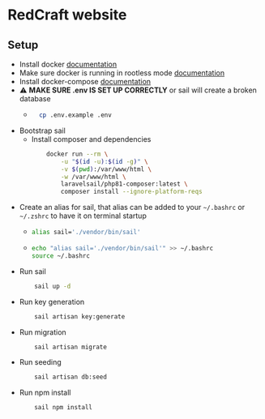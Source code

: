 # RedCraft website

## Setup

- Install docker [documentation](https://docs.docker.com/install/linux/docker-ce/ubuntu/#set-up-the-repository)
- Make sure docker is running in rootless mode [documentation](https://docs.docker.com/install/linux/linux-postinstall/)
- Install docker-compose [documentation](https://docs.docker.com/compose/install/)
- :warning: **MAKE SURE .env IS SET UP CORRECTLY** or sail will create a broken database
    - ```bash
        cp .env.example .env 
        ```
- Bootstrap sail
    - Install composer and dependencies
        ```bash
            docker run --rm \
                -u "$(id -u):$(id -g)" \
                -v $(pwd):/var/www/html \
                -w /var/www/html \
                laravelsail/php81-composer:latest \
                composer install --ignore-platform-reqs
        ```
- Create an alias for sail, that alias can be added to your `~/.bashrc` or `~/.zshrc` to have it on terminal startup
    -   ```bash
        alias sail='./vendor/bin/sail'
        ```
    -   ```bash
        echo "alias sail='./vendor/bin/sail'" >> ~/.bashrc
        source ~/.bashrc
        ```	
- Run sail
    ```bash
        sail up -d
    ```
- Run key generation
    ```bash
        sail artisan key:generate
    ```
- Run migration
    ```bash
        sail artisan migrate
    ```
- Run seeding
    ```bash
        sail artisan db:seed
    ```
- Run npm install
    ```bash
        sail npm install
    ```



